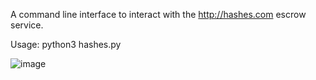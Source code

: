 A command line interface to interact with the http://hashes.com escrow service.


Usage:
python3 hashes.py

![image](https://i.imgur.com/bhu3tPG.png)
